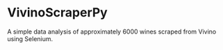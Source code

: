 # VivinoScraperPy

<p>A simple data analysis of approximately 6000 wines scraped from Vivino using Selenium.</p>

